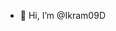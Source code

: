 - 👋 Hi, I’m @Ikram09D


<!---
Ikram09D/Ikram09D is a ✨ special ✨ repository because its `README.md` (this file) appears on your GitHub profile.
You can click the Preview link to take a look at your changes.
--->
